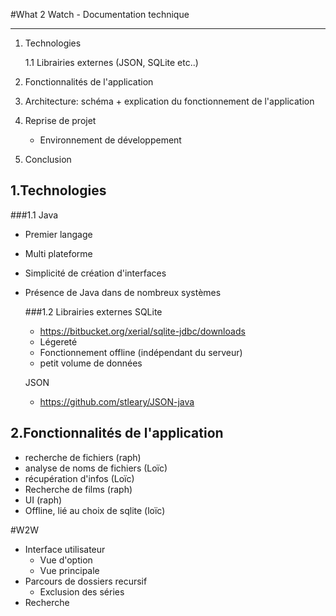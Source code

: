#What 2 Watch - Documentation technique
***
1. Technologies

    1.1 Librairies externes (JSON, SQLite etc..)

2. Fonctionnalités de l'application

3. Architecture: schéma + explication du fonctionnement de l'application

4. Reprise de projet
    - Environnement de développement

5. Conclusion



## 1.Technologies

  ###1.1 Java
- Premier langage
- Multi plateforme
- Simplicité de création d'interfaces
- Présence de Java dans de nombreux systèmes

  ###1.2 Librairies externes
  SQLite
  - https://bitbucket.org/xerial/sqlite-jdbc/downloads
  - Légereté
  - Fonctionnement offline (indépendant du serveur)
  - petit volume de données

  JSON
  - https://github.com/stleary/JSON-java


## 2.Fonctionnalités de l'application
- recherche de fichiers (raph)
- analyse de noms de fichiers (Loïc)
- récupération d'infos (Loïc)
- Recherche de films (raph)
- UI (raph)
- Offline, lié au choix de sqlite (loïc)




#W2W
- Interface utilisateur
    - Vue d'option
    - Vue principale
- Parcours de dossiers recursif
    - Exclusion des séries
- Recherche
